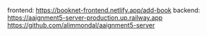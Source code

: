 frontend: https://booknet-frontend.netlify.app/add-book
backend: https://aaignment5-server-production.up.railway.app
https://github.com/alimmondal/aaignment5-server
